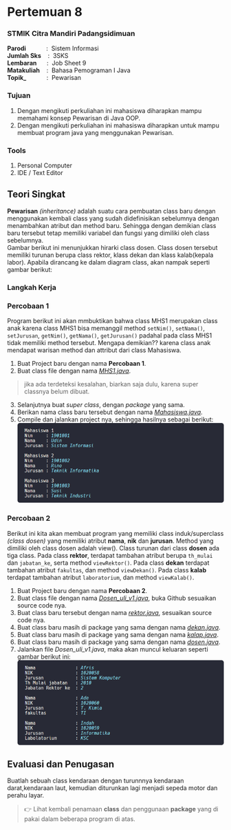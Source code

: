 # Pertemuan 8

### STMIK Citra Mandiri Padangsidimuan

**Parodi**&nbsp;&nbsp;&nbsp;&nbsp;&nbsp;&nbsp;&nbsp;&nbsp;&nbsp;&nbsp;&nbsp;&nbsp;:&nbsp;&nbsp;Sistem Informasi <br>
**Jumlah Sks**&nbsp;&nbsp;&nbsp;&nbsp;:&nbsp;&nbsp;3SKS <br>
**Lembaran**&nbsp;&nbsp;&nbsp;&nbsp;&nbsp;&nbsp;:&nbsp;&nbsp;Job Sheet 9 <br>
**Matakuliah**&nbsp;&nbsp;&nbsp;&nbsp;:&nbsp;&nbsp;Bahasa Pemograman I Java<br>
**Topik_**&nbsp;&nbsp;&nbsp;&nbsp;&nbsp;&nbsp;&nbsp;&nbsp;&nbsp;&nbsp;&nbsp;&nbsp;:&nbsp;&nbsp;Pewarisan

### Tujuan

1. Dengan mengikuti perkuliahan ini mahasiswa diharapkan mampu memahami konsep Pewarisan di Java OOP.
2. Dengan mengikuti perkuliahan ini mahasiswa diharapkan untuk mampu membuat program java yang menggunakan Pewarisan.

### Tools

1. Personal Computer
2. IDE / Text Editor

## Teori Singkat

**Pewarisan** _(inheritance)_ adalah suatu cara pembuatan class baru dengan menggunakan kembali class yang sudah didefinisikan sebelumnya dengan menambahkan atribut dan method baru. Sehingga dengan demikian class baru tersebut tetap memiliki variabel dan fungsi yang dimiliki oleh class sebelumnya. <br>
Gambar berikut ini menunjukkan hirarki class dosen. Class dosen tersebut memiliki turunan berupa class rektor, klass dekan dan klass kalab(kepala labor). Apabila dirancang ke dalam diagram class, akan nampak seperti gambar berikut:

### Langkah Kerja

### Percobaan 1

Program berikut ini akan mmbuktikan bahwa class MHS1 merupakan class anak karena class MHS1 bisa memanggil method `setNim()`, `setNama()`, `setJurusan`, `getNim()`, `getNama()`, `getJurusan()` padahal pada class MHS1 tidak memiliki method tersebut. Mengapa demikian?? karena class anak mendapat warisan method dan attribut dari class Mahasiswa.
1. Buat Project baru dengan nama **Percobaan 1**.
2. Buat class file dengan nama [_MHS1.java_](https://github.com/Fajar-ab/Pemograman-Dasar-JAVA-SCM/blob/master/Pertemuan%2009/Percobaan%201/src/com/percobaan1/MHS1.java "Buka - Github").

>    jika ada terdeteksi kesalahan, biarkan saja dulu, karena super classnya belum dibuat.

3. Selanjutnya buat _super class_, dengan _package_ yang sama.
4. Berikan nama class baru tersebut dengan nama [_Mahasiswa.java_](https://github.com/Fajar-ab/Pemograman-Dasar-JAVA-SCM/blob/master/Pertemuan%2009/Percobaan%201/src/com/percobaan1/Mahasiswa.java "Buka - Github").
5. Compile dan jalankan project nya, sehingga hasilnya sebagai berikut: <br>
![Output - Percobaan 1](https://github.com/Fajar-ab/Pemograman-Dasar-JAVA-SCM/blob/master/Image/%23P09%20-%2001.png "Output - Percobaan 1")

### Percobaan 2

Berikut ini kita akan membuat program yang memiliki class induk/superclass _(class dosen)_ yang memiliki atribut **nama**, **nik** dan **jurusan**. Method yang dimiliki oleh class dosen adalah view(). Class turunan dari class **dosen** ada tiga class. Pada class **rektor**, terdapat tambahan atribut berupa `th_mulai` dan `jabatan_ke`, serta method `viewRektor()`. Pada class **dekan** terdapat tambahan atribut `fakultas`, dan method `viewDekan()`. Pada class **kalab** terdapat tambahan atribut `laboratorium`, dan method `viewKalab()`.

1. Buat Project baru dengan nama **Percobaan 2**.
2. Buat class file dengan nama [_Dosen_uli_v1.java_](https://github.com/Fajar-ab/Pemograman-Dasar-JAVA-SCM/blob/master/Pertemuan%2009/Percobaan%202/src/dosen_uli_v1/Dosen_uli_v1.java "Buka - Github"), buka Github sesuaikan source code nya.
3. Buat class baru tersebut dengan nama [_rektor.java_](https://github.com/Fajar-ab/Pemograman-Dasar-JAVA-SCM/blob/master/Pertemuan%2009/Percobaan%202/src/dosen_uli_v1/rektor.java "Buka - Github"), sesuaikan source code nya.
4. Buat class baru masih di package yang sama dengan nama [_dekan.java_](https://github.com/Fajar-ab/Pemograman-Dasar-JAVA-SCM/blob/master/Pertemuan%2009/Percobaan%202/src/dosen_uli_v1/dekan.java "Buka - Github").
5. Buat class baru masih di package yang sama dengan nama [_kalap.java_](https://github.com/Fajar-ab/Pemograman-Dasar-JAVA-SCM/blob/master/Pertemuan%2009/Percobaan%202/src/dosen_uli_v1/kalab.java "Buka - Github").
6. Buat class baru masih di package yang sama dengan nama [_dosen.java_](https://github.com/Fajar-ab/Pemograman-Dasar-JAVA-SCM/blob/master/Pertemuan%2009/Percobaan%202/src/dosen_uli_v1/dosen.java "Buka - Github").
7. Jalankan file _Dosen_uli_v1.java_, maka akan muncul keluaran seperti gambar berikut ini: <br>
![Output - Percobaan 1](https://github.com/Fajar-ab/Pemograman-Dasar-JAVA-SCM/blob/master/Image/%23P09%20-%2002.png "Output - Percobaan 1")

## Evaluasi dan Penugasan

Buatlah sebuah class kendaraan dengan turunnnya kendaraan darat,kendaraan laut, kemudian diturunkan lagi menjadi sepeda motor dan perahu layar.

> 👉 Lihat kembali penamaan **class** dan penggunaan **package** yang di pakai dalam beberapa program di atas.
